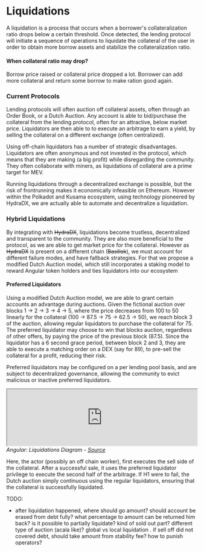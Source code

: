 # Liquidations

A liquidation is a process that occurs when a borrower's collateralization ratio drops below a certain threshold. Once detected, the lending protocol will initiate a sequence of operations to liquidate the collateral of the user in order to obtain more borrow assets and stabilize the collateralization ratio.


#### When collateral ratio may drop?


Borrow price raised or collateral price dropped a lot. Borrower can add more collateral and return some borrow to make ration good again.


### Current Protocols

Lending protocols will often auction off collateral assets, often through an Order Book, or a Dutch Auction. Any account is able to bid/purchase the collateral from the lending protocol, often for an attractive, below market price. Liquidators are then able to to execute an arbitrage to earn a yield, by selling the collateral on a different exchange (often centralized).


Using off-chain liquidators has a number of strategic disadvantages. Liquidators are often anonymous and not invested in the protocol, which means that they are making (a big profit) while disregarding the community. They often collaborate with miners, as liquidations of collateral are a prime target for MEV.


Running liquidations through a decentralized exchange is possible, but the risk of frontrunning makes it economically infeasible on Ethereum. However within the Polkadot and Kusama ecosystem, using technology pioneered by HydraDX, we are actually able to automate and decentralize a liquidation.


### Hybrid Liquidations

By integrating with ~~HydraDX~~, liquidations become trustless, decentralized and transparent to the community. They are also more beneficial to the protocol, as we are able to get market price for the collateral. However as ~~HydraDX~~ is present on a different chain (~~Basilisk~~), we must account for different failure modes, and have fallback strategies. For that we propose a modified Dutch Auction model, which still incorporates a staking model to reward Angular token holders and ties liquidators into our ecosystem


#### Preferred Liquidators

Using a modified Dutch Auction model, we are able to grant certain accounts an advantage during auctions. Given the fictional auction over blocks 1 -> 2 -> 3 -> 4 -> 5, where the price decreases from 100 to 50 linearly for the collateral (100 -> 87.5 -> 75 -> 62.5 -> 50), we reach block 3 of the auction, allowing regular liquidators to purchase the collateral for 75. The preferred liquidator may choose to win that blocks auction, regardless of other offers, by paying the price of the previous block (87.5). Since the liquidator has a 6 second grace period, between block 2 and 3, they are able to execute a matching order on a DEX (say for 89), to pre-sell the collateral for a profit, reducing their risk.

Preferred liquidators may be configured on a per lending pool basis, and are subject to decentralized governance, allowing the community to evict malicious or inactive preferred liquidators.


*<iframe width="100%" src="https://viewer.diagrams.net/?tags=%7B%7D&highlight=0000ff&edit=_blank&layers=1&nav=1&title=dutch-auction-pl.drawio#R7Vlbb9owFP41eezk3Lg8tsDaaZ2G1Enr%2BmaS08RSEiPHgdBfP4c4JLahNwFh0hAP9ufjS75zzucTsNxJWt4yvIx%2F0BASy0FhablTy3Fsz3Gs6ovCjUTGtkQiRkKJtcADeQEJIokWJIRcMeSUJpwsVTCgWQYBVzDMGF2rZs80UXdd4ggM4CHAiYn%2BJiGPa3Tkoxa%2FAxLFzc42kiMpbowlkMc4pOsO5M4sd8Io5XUrLSeQVOw1vNTzvh4Y3R2MQcbfMwHT1eqq8O%2Fjpzz%2FvvjGnvJn90qussJJIR9YHpZvGgYgC68rIkUvSHCek8Byb2KeJgKwRZPRIguh2gSJHoSCPjmZMh7TiGY4mbXojXlueYhqageQT3ELNAXONsKAQYI5WamewdLB0c5uN3VOidjCQTIaPekIGYojpC6Q04IFIOd0eXx9Gc%2FT1uGYRcCNdUSj8zAttPXSBzzmGB77RVIwvSbIvMcLkY7CQ5CTF7zYDiHVeTghUVZ5VjgDmABWwDgR4X8tB1IShgfc9lpAyXSUm7ZJUC0P5XG8rDD7URp9g0bb4FCN7HVMODwscVCNroXcqUweDOt3PHKpRqQWoOtWdwYSijuSM0AnomhgUGSKQ88U2YOeORoaHLmXxtFOsPriaGRw5F0aR67TM0djgyP%2F0jjyUM8cNSVhh6TrgFNmECUqrWXVLNKkNmivte2VOKc54YRW19uCck7TPfcepxqhtOAJyWCyqzPRcVh2bS1dbZNm96w0uwbNBsPHrgmhJPyxsRbtP1X7i6t95OC07FhON53OHJiohbaFTI1lgpBHeaZtp17Yb7rtUtve5i231jXiO2K0LgLfvlxPXfP6anCNP1nzast4%2FnlrXtszQvLnIgcmaHHQnJHggupfmT0XXwDbZgU8nT32ful4eoW352YenlUOzTL4bHJon0gO0cXJYRONp9bDXaGnF8cfVURbk0QHnVkSzTePWQlBwStJvDPfZXvTw8G%2Foofma8r%2FsufoeT48U5rr2fnZNPfG2nWk3zMH0lyECd50zJaVQX74wI62T1PyHzqXYT9U7EWjPsFxNcd8S%2B1ozp506UtzRr1rjui2v%2BzX%2FLd%2FkLizvw%3D%3D"></iframe>*
*Angular: Liquidations Diagram - [Source](https://viewer.diagrams.net/?tags=%7B%7D&highlight=0000ff&edit=_blank&layers=1&nav=1&title=dutch-auction-pl.drawio#R7Vlbb9owFP41eezk3Lg8tsDaaZ2G1Enr%2BmaS08RSEiPHgdBfP4c4JLahNwFh0hAP9ufjS75zzucTsNxJWt4yvIx%2F0BASy0FhablTy3Fsz3Gs6ovCjUTGtkQiRkKJtcADeQEJIokWJIRcMeSUJpwsVTCgWQYBVzDMGF2rZs80UXdd4ggM4CHAiYn%2BJiGPa3Tkoxa%2FAxLFzc42kiMpbowlkMc4pOsO5M4sd8Io5XUrLSeQVOw1vNTzvh4Y3R2MQcbfMwHT1eqq8O%2Fjpzz%2FvvjGnvJn90qussJJIR9YHpZvGgYgC68rIkUvSHCek8Byb2KeJgKwRZPRIguh2gSJHoSCPjmZMh7TiGY4mbXojXlueYhqageQT3ELNAXONsKAQYI5WamewdLB0c5uN3VOidjCQTIaPekIGYojpC6Q04IFIOd0eXx9Gc%2FT1uGYRcCNdUSj8zAttPXSBzzmGB77RVIwvSbIvMcLkY7CQ5CTF7zYDiHVeTghUVZ5VjgDmABWwDgR4X8tB1IShgfc9lpAyXSUm7ZJUC0P5XG8rDD7URp9g0bb4FCN7HVMODwscVCNroXcqUweDOt3PHKpRqQWoOtWdwYSijuSM0AnomhgUGSKQ88U2YOeORoaHLmXxtFOsPriaGRw5F0aR67TM0djgyP%2F0jjyUM8cNSVhh6TrgFNmECUqrWXVLNKkNmivte2VOKc54YRW19uCck7TPfcepxqhtOAJyWCyqzPRcVh2bS1dbZNm96w0uwbNBsPHrgmhJPyxsRbtP1X7i6t95OC07FhON53OHJiohbaFTI1lgpBHeaZtp17Yb7rtUtve5i231jXiO2K0LgLfvlxPXfP6anCNP1nzast4%2FnlrXtszQvLnIgcmaHHQnJHggupfmT0XXwDbZgU8nT32ful4eoW352YenlUOzTL4bHJon0gO0cXJYRONp9bDXaGnF8cfVURbk0QHnVkSzTePWQlBwStJvDPfZXvTw8G%2Foofma8r%2FsufoeT48U5rr2fnZNPfG2nWk3zMH0lyECd50zJaVQX74wI62T1PyHzqXYT9U7EWjPsFxNcd8S%2B1ozp506UtzRr1rjui2v%2BzX%2FLd%2FkLizvw%3D%3D)*


Here, the actor (possibly an off chain worker), first executes the sell side of the collateral. After a successful sale, it uses the preferred liquidator privilege to execute the second half of the arbitrage. If H1 were to fail, the Dutch auction simply continuous using the regular liquidators, ensuring that the collateral is successfully liquidated.


TODO:

* after liquidation happened, where should go amount? should account be erased from debt fully? what percentage to amount can be returned him back? is it possible to partially liquidate? kind of sold out part? different type of auction (acala like)? global vs local liquidation . if sell off did not covered debt, should take amount from stability fee? how to punish operators?
